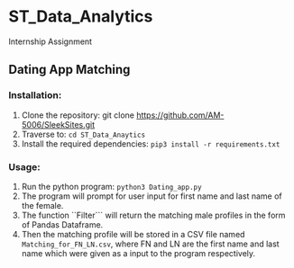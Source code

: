 # ST_Data_Analytics
Internship Assignment

## Dating App Matching

### Installation:
1. Clone the repository:  git clone https://github.com/AM-5006/SleekSites.git <br>
2. Traverse to: ```cd ST_Data_Anaytics```<br>
3. Install the required dependencies: ```pip3 install -r requirements.txt```

### Usage:
1. Run the python program: ```python3 Dating_app.py```
2. The program will prompt for user input for first name and last name of the female.
3. The function ``Filter``` will return the matching male profiles in the form of Pandas Dataframe.
4. Then the matching profile will be stored in a CSV file named ```Matching_for_FN_LN.csv```, where FN and LN are the first name and last name which were given as a input to the program respectively.
